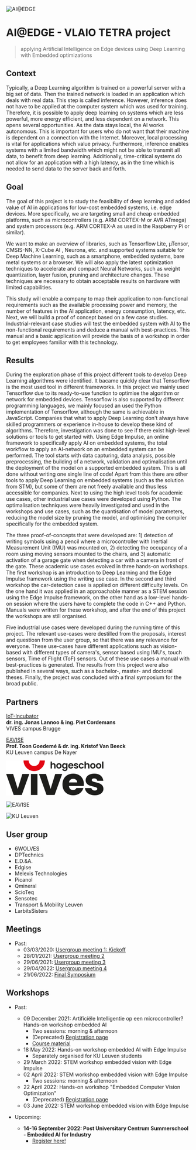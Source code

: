 ![AI@EDGE](./media/ai-edge.png)

# AI@EDGE - VLAIO TETRA project

> applying Artificial Intelligence on Edge devices using Deep Learning with Embedded optimizations

## Context

Typically, a Deep Learning algorithm is trained on a powerful server with a big set of data. Then the trained network is loaded in an application which deals with real data. This step is called inference. However, inference does not have to be applied at the computer system which was used for training. Therefore, it is possible to apply deep learning on systems which are less powerful, more energy efficient, and less dependent on a network. This opens several opportunities. As the data stays local, the AI works autonomous. This is important for users who do not want that their machine is dependent on a connection with the Internet. Moreover, local processing is vital for applications which value privacy. Furthermore, inference enables systems with a limited bandwidth which might not be able to transmit all data, to benefit from deep learning. Additionally, time-critical systems do not allow for an application with a high latency, as in the time which is needed to send data to the server back and forth.

## Goal

The goal of this project is to study the feasibility of deep learning and added value of AI in applications for low-cost embedded systems, i.e. edge devices. More specifically, we are targeting small and cheap embedded platforms, such as microcontrollers (e.g. ARM CORTEX-M or AVR ATmega) and system processors (e.g. ARM CORTEX-A as used in the Raspberry Pi or similar).

We want to make an overview of libraries, such as Tensorflow Lite, µTensor, CMSIS-NN, X-Cube AI , Neurona, etc. and supported systems suitable for Deep Machine Learning, such as a smartphone, embedded systems, bare metal systems or a browser. We will also apply the latest optimization techniques to accelerate and compact Neural Networks, such as weight quantization, layer fusion, pruning and architecture changes. These techniques are necessary to obtain acceptable results on hardware with limited capabilities.  

This study will enable a company to map their application to non-functional requirements such as the available processing power and memory, the number of features in the AI application, energy consumption, latency, etc. Next, we will build a proof of concept based on a few case studies. Industrial-relevant case studies will test the embedded system with AI to the non-functional requirements and deduce a manual with best-practices. This manual and a basic application will provide the basis of a workshop in order to get employees familiar with this technology. 

## Results

During the exploration phase of this project different tools to develop Deep Learning algorithms were identified. It bacame quickly clear that Tensorflow is the most used tool in different frameworks. In this project we mainly used Tensorflow due to its ready-to-use function to optimise the algorithm or network for embedded devices. Tensorflow is also supported by different programming languages, we mainly focused an used the Python implementation of Tensorflow, although the same is achievable in JavaScript. Companies that what to apply Deep Learning don't always have skilled programmers or experience in-house to develop these kind of algorithms. Therefore, investigation was done to see if there exist high-level solutions or tools to get started with. Using Edge Impulse, an online framework to specifically apply AI on embedded systems, the total workflow to apply an AI-network on an embedded system can be performed. The tool starts with data capturing, data analysis, possible preprocessing, the building of a network, validation and optimalisation until the deployment of the model on a supported embedded system. This is all done without writing one single line of code! Apart from this there are other tools to apply Deep Learning on embedded systems (such as the solution from STM), but some of them are not freely available and thus less accessible for companies. Next to using the high level tools for academic use cases, other industrial use cases were developed using Python. The optimalisation techniques were heavily investigated and used in the workshops and use cases, such as the quantisation of model parameters, reducing the model size by pruning the model, and optimising the compiler specifically for the embedded system.

The three proof-of-concepts that were developed are: 1) detection of writing symbols using a pencil where a microcontroller with Inertial Measurement Unit (IMU) was mounted on, 2) detecting the occupancy of a room using moving sensors mounted to the chairs, and 3) automatic activation of a garage gate when detecting a car with a camera in front of the gate. These academic use cases evolved in three hands-on workshops. The first workshop is an introduction to Deep Learning and the Edge Impulse framework using the writing use case. In the second and third workshop the car-detection case is applied on different difficulty levels. On the one hand it was applied in an approachable manner as a STEM session using the Edge Impulse framework, on the other hand as a low-level hands-on session where the users have to complete the code in C++ and Python. Manuals were written for these workshop, and after the end of this project the workshops are still organised.

Five industrial use cases were developed during the running time of this project. The relevant use-cases were destilled from the proposals, interest and questiosn from the user group, so that there was any relevance for everyone. These use-cases have different applications such as vision-based with different types of camera's, sensor based using IMU's, touch sensors, Time of Flight (ToF) sensors. Out of these use cases a manual with best-practices is generated. The results from this project were also published in several ways, such as a bachelor-, master- and doctoral theses. Finally, the project was concluded with a final symposium for the broad public.

## Partners

[IoT-Incubator](https://iot-incubator.be) <br/>
**dr. ing. Jonas Lannoo & ing. Piet Cordemans** <br/>
VIVES campus Brugge

[EAVISE](http://www.eavise.be) <br/>
**Prof. Toon Goedemé & dr. ing. Kristof Van Beeck** <br/>
KU Leuven campus De Nayer

![VIVES](./media/vives-smile.png)

![EAVISE](./media/eavise.png)

![KU Leuven](./media/kuleuven.png)

## User group

* 6WOLVES
* DPTechnics
* E.D.&A.
* Edgise
* Melexis Technologies
* Picanol
* Qmineral
* ScioTeq 
* Sensotec
* Transport & Mobility Leuven
* LarbitsSisters

## Meetings

* Past:
  * 03/03/2020: [Usergroup meeting 1: Kickoff](meetings/usergroup1)
  * 28/01/2021: [Usergroup meeting 2](meetings/usergroup2)
  * 29/06/2021: [Usergroup meeting 3](meetings/usergroup3)
  * 29/04/2022: [Usergroup meeting 4](meetings/usergroup4)
  * 21/06/2022: [Final Symposium](meetings/finalsymposium)

## Workshops

- Past:
  - 09 December 2021: Artificiële Intelligentie op een microcontroller? Hands-on workshop embedded AI
    - Two sessions: morning & afternoon
    - (Deprecated) [Registration page](https://www.vives.be/nl/over-vives/kalender/artificiele-intelligentie-op-een-microcontroller-hands-workshop-embedded-ai)
    - [Course material](https://ai-edge-workshop.netlify.app/)
  - 18 May 2022: Hands-on workshop embedded AI with Edge Impulse
    - Separately organised for KU Leuven students
  - 29 March 2022: STEM workshop embedded vision with Edge Impulse
  - 02 April 2022: STEM workshop embedded vision with Edge Impulse
    - Two sessions: morning & afternoon
  - 22 April 2022: Hands-on workshop "Embedded Computer Vision Optimization"
    - (Deprecated) [Registration page](https://iiw.kuleuven.be/onderzoek/eavise/workshop_embedded_cv)
  - 03 June 2022: STEM workshop embedded vision with Edge Impulse

- Upcoming:
  - **14-16 September 2022: Post Universitary Centrum Summerschool - Embedded AI for Industry**
    - [Register here!](https://puc.kuleuven.be/nl/opleiding/embedded_ai_for_industry-xdojwgdenwla3bpz)
